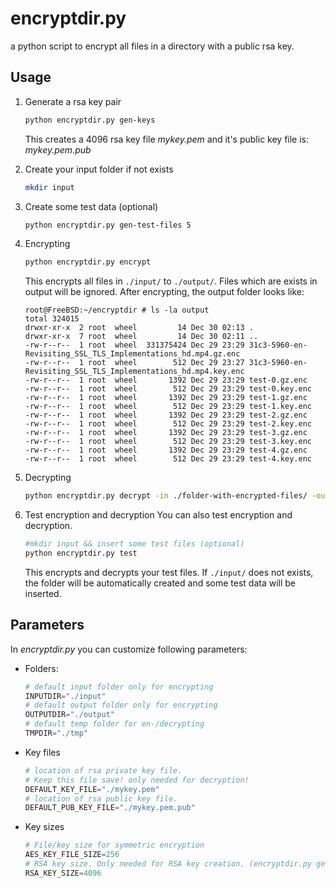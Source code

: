 encryptdir.py
=============

a python script to encrypt all files in a directory with a public rsa key. 

## Usage
1. Generate a rsa key pair

    ```bash
    python encryptdir.py gen-keys
    ```

    This creates a 4096 rsa key file _mykey.pem_ and it's public key file is: _mykey.pem.pub_

1. Create your input folder if not exists

    ```bash
    mkdir input
    ```

1. Create some test data (optional)
    
    ```bash
    python encryptdir.py gen-test-files 5
    ```

1. Encrypting

    ```bash
    python encryptdir.py encrypt
    ```

    This encrypts all files in `./input/` to `./output/`. Files which are exists in output will be ignored. After encrypting, the output folder looks like:

    ```
    root@FreeBSD:~/encryptdir # ls -la output
    total 324015
    drwxr-xr-x  2 root  wheel         14 Dec 30 02:13 .
    drwxr-xr-x  7 root  wheel         14 Dec 30 02:11 ..
    -rw-r--r--  1 root  wheel  331375424 Dec 29 23:29 31c3-5960-en-Revisiting_SSL_TLS_Implementations_hd.mp4.gz.enc
    -rw-r--r--  1 root  wheel        512 Dec 29 23:27 31c3-5960-en-Revisiting_SSL_TLS_Implementations_hd.mp4.key.enc
    -rw-r--r--  1 root  wheel       1392 Dec 29 23:29 test-0.gz.enc
    -rw-r--r--  1 root  wheel        512 Dec 29 23:29 test-0.key.enc
    -rw-r--r--  1 root  wheel       1392 Dec 29 23:29 test-1.gz.enc
    -rw-r--r--  1 root  wheel        512 Dec 29 23:29 test-1.key.enc
    -rw-r--r--  1 root  wheel       1392 Dec 29 23:29 test-2.gz.enc
    -rw-r--r--  1 root  wheel        512 Dec 29 23:29 test-2.key.enc
    -rw-r--r--  1 root  wheel       1392 Dec 29 23:29 test-3.gz.enc
    -rw-r--r--  1 root  wheel        512 Dec 29 23:29 test-3.key.enc
    -rw-r--r--  1 root  wheel       1392 Dec 29 23:29 test-4.gz.enc
    -rw-r--r--  1 root  wheel        512 Dec 29 23:29 test-4.key.enc
    ```


1. Decrypting
    
    ```bash
    python encryptdir.py decrypt -in ./folder-with-encrypted-files/ -out ./target-folder/
    ```

1. Test encryption and decryption
    You can also test encryption and decryption.

    ```bash
    #mkdir input && insert some test files (optional)
    python encryptdir.py test
    ```

    This encrypts and decrypts your test files. If ```./input/``` does not exists, the folder will be automatically created and some test data will be inserted.

## Parameters
In *encryptdir.py* you can customize following parameters:
* Folders:

  ```python
  # default input folder only for encrypting
  INPUTDIR="./input"
  # default output folder only for encrypting
  OUTPUTDIR="./output"
  # default temp folder for en-/decrypting
  TMPDIR="./tmp"
  ```

* Key files
  
  ```python
  # location of rsa private key file. 
  # Keep this file save! only needed for decryption!
  DEFAULT_KEY_FILE="./mykey.pem"
  # location of rsa public key file.
  DEFAULT_PUB_KEY_FILE="./mykey.pem.pub"
  ```

* Key sizes

  ```python
  # File/key size for symmetric encryption
  AES_KEY_FILE_SIZE=256
  # RSA key size. Only needed for RSA key creation. (encryptdir.py gen-keys)
  RSA_KEY_SIZE=4096
  ```